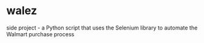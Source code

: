 # walez
side project - a Python script that uses the Selenium library to automate the Walmart purchase process

